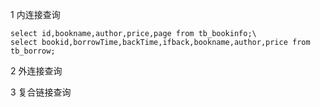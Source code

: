 1 内连接查询
```
select id,bookname,author,price,page from tb_bookinfo;\
select bookid,borrowTime,backTime,ifback,bookname,author,price from tb_borrow;

```

2 外连接查询

3 复合链接查询

